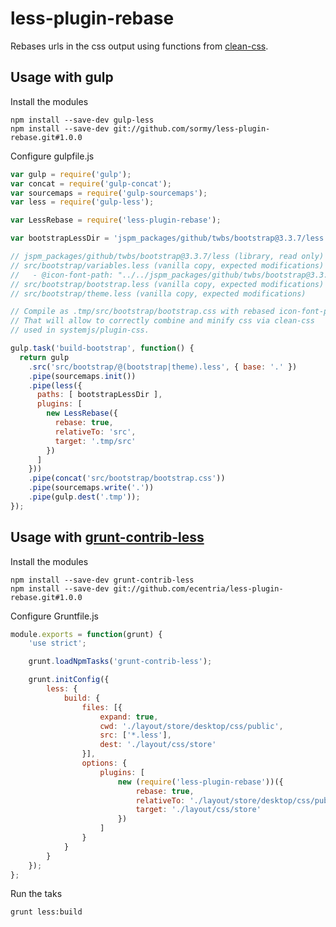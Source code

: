 # less-plugin-rebase

Rebases urls in the css output using functions from [clean-css](https://github.com/jakubpawlowicz/clean-css).

## Usage with gulp

Install the modules
```shell
npm install --save-dev gulp-less
npm install --save-dev git://github.com/sormy/less-plugin-rebase.git#1.0.0
```

Configure gulpfile.js
```javascript
var gulp = require('gulp');
var concat = require('gulp-concat');
var sourcemaps = require('gulp-sourcemaps');
var less = require('gulp-less');

var LessRebase = require('less-plugin-rebase');

var bootstrapLessDir = 'jspm_packages/github/twbs/bootstrap@3.3.7/less';

// jspm_packages/github/twbs/bootstrap@3.3.7/less (library, read only)
// src/bootstrap/variables.less (vanilla copy, expected modifications)
//   - @icon-font-path: "../../jspm_packages/github/twbs/bootstrap@3.3.7/fonts/";
// src/bootstrap/bootstrap.less (vanilla copy, expected modifications)
// src/bootstrap/theme.less (vanilla copy, expected modifications)

// Compile as .tmp/src/bootstrap/bootstrap.css with rebased icon-font-path
// That will allow to correctly combine and minify css via clean-css
// used in systemjs/plugin-css.

gulp.task('build-bootstrap', function() {
  return gulp
    .src('src/bootstrap/@(bootstrap|theme).less', { base: '.' })
    .pipe(sourcemaps.init())
    .pipe(less({
      paths: [ bootstrapLessDir ],
      plugins: [
        new LessRebase({
          rebase: true,
          relativeTo: 'src',
          target: '.tmp/src'
        })
      ]
    }))
    .pipe(concat('src/bootstrap/bootstrap.css'))
    .pipe(sourcemaps.write('.'))
    .pipe(gulp.dest('.tmp'));
});

```

## Usage with [grunt-contrib-less](https://github.com/gruntjs/grunt-contrib-less)

Install the modules
```shell
npm install --save-dev grunt-contrib-less
npm install --save-dev git://github.com/ecentria/less-plugin-rebase.git#1.0.0
```

Configure Gruntfile.js
```javascript
module.exports = function(grunt) {
    'use strict';

    grunt.loadNpmTasks('grunt-contrib-less');

    grunt.initConfig({
        less: {
            build: {
                files: [{
                    expand: true,
                    cwd: './layout/store/desktop/css/public',
                    src: ['*.less'],
                    dest: './layout/css/store'
                }],
                options: {
                    plugins: [
                        new (require('less-plugin-rebase'))({
                            rebase: true,
                            relativeTo: './layout/store/desktop/css/public',
                            target: './layout/css/store'
                        })
                    ]
                }
            }
        }
    });
};
```

Run the taks
```
grunt less:build
```
